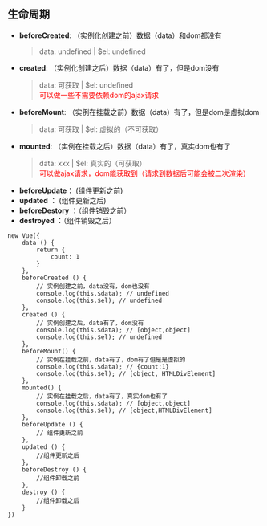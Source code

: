## 生命周期
* **beforeCreated**: （实例化创建之前）数据（data）和dom都没有
    >data: undefined | $el: undefined
* **created**: （实例化创建之后）数据（data）有了，但是dom没有
    >data: 可获取 | $el: undefined  
    ><font color='red'>可以做一些不需要依赖dom的ajax请求</font>
* **beforeMount**: （实例在挂载之前）数据（data）有了，但是dom是虚拟dom
    >data: 可获取 | $el: 虚拟的（不可获取）
* **mounted**: （实例在挂载之后）数据（data）有了，真实dom也有了
    >data: xxx | $el: 真实的（可获取）  
    ><font color='red'>可以做ajax请求，dom能获取到（请求到数据后可能会被二次渲染）</font>
* **beforeUpdate**： (组件更新之前)
* **updated** ： (组件更新之后)
* **beforeDestory** ：（组件销毁之前）
* **destroyed** ：（组件销毁之后）

```
new Vue({
    data () {
        return {
            count: 1
        }
    },
    beforeCreated () {
        // 实例创建之前，data没有，dom也没有
        console.log(this.$data); // undefined
        console.log(this.$el); // undefined
    },
    created () {
        // 实例创建之后，data有了，dom没有
        console.log(this.$data); // [object,object]
        console.log(this.$el); // undefined
    },
    beforeMount() {
        // 实例在挂载之前，data有了，dom有了但是是虚拟的
        console.log(this.$data); // {count:1}
        console.log(this.$el); // [object, HTMLDivElement]
    },
    mounted() {
        // 实例在挂载之后，data有了，真实dom也有了
        console.log(this.$data); // [object,object]
        console.log(this.$el); // [object,HTMLDivElement]
    },
    beforeUpdate () {
        // 组件更新之前
    },
    updated () {
        //组件更新之后
    },
    beforeDestroy () {
        //组件卸载之前
    },
    destroy () {
        //组件卸载之后
    }
})
```
